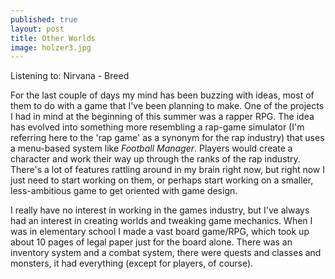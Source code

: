 ```yaml
---
published: true
layout: post
title: Other Worlds
image: holzer3.jpg
---
```


Listening to: Nirvana - Breed

For the last couple of days my mind has been buzzing with ideas, most of them to do with a game that I've been planning to make. One of the projects I had in mind at the beginning of this summer was a rapper RPG. The idea has evolved into something more resembling a rap-game simulator (I'm referring here to the 'rap game' as a synonym for the rap industry) that uses a menu-based system like *Football Manager*. Players would create a character and work their way up through the ranks of the rap industry. There's a lot of features rattling around in my brain right now, but right now I just need to start working on them, or perhaps start working on a smaller, less-ambitious game to get oriented with game design. 

I really have no interest in working in the games industry, but I've always had an interest in creating worlds and tweaking game mechanics. When I was in elementary school I made a vast board game/RPG, which took up about 10 pages of legal paper just for the board alone. There was an inventory system and a combat system, there were quests and classes and monsters, it had everything (except for players, of course).


